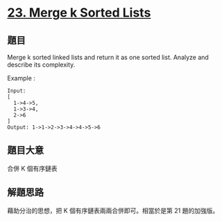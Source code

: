 # [23. Merge k Sorted Lists](https://leetcode.com/problems/merge-k-sorted-lists/)

## 題目

Merge k sorted linked lists and return it as one sorted list. Analyze and describe its complexity.



Example :

```
Input:
[
  1->4->5,
  1->3->4,
  2->6
]
Output: 1->1->2->3->4->4->5->6

```

## 題目大意

合併 K 個有序鏈表

## 解題思路

藉助分治的思想，把 K 個有序鏈表兩兩合併即可。相當於是第 21 題的加強版。